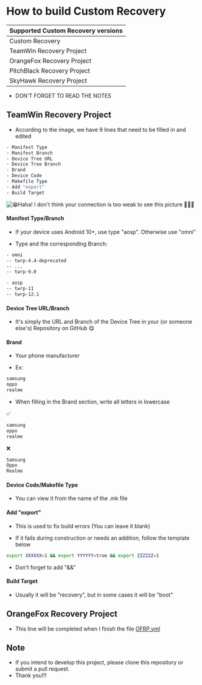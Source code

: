 # How to build Custom Recovery
| Supported Custom Recovery versions |
| -----------------------------------|
| Custom Recovery | Shorthand | Status | Note |
| TeamWin Recovery Project | `TWRP` | Fixing bugs |  |
| OrangeFox Recovery Project | `OFRP` | Fixing bugs |  |
| PitchBlack Recovery Project | `PBRP` |  | Coming soon |
| SkyHawk Recovery Project | `SHRP` |  | Coming soon |
- DON'T FORGET TO READ THE NOTES
## TeamWin Recovery Project
- According to the image, we have 9 lines that need to be filled in and edited
```bash
- Manifest Type
- Manifest Branch
- Device Tree URL
- Device Tree Branch
- Brand
- Device Code
- Makefile Type
- Add "export"
- Build Target
```
![😁Haha! I don't think your connection is too weak to see this picture 🤔🤔🤔](https://raw.githubusercontent.com/VThang51/Recovery-Builder-Workflows/main/images/Guide.png)
#### Manifest Type/Branch

- If your device uses Android 10+, use type "aosp". Otherwise use "omni" 

- Type and the corresponding Branch:
```bash
- omni
-- twrp-4.4-deprecated
-- ...
-- twrp-9.0
```
```bash
- aosp
-- twrp-11
-- twrp-12.1
```
#### Device Tree URL/Branch

- It's simply the URL and Branch of the Device Tree in your (or someone else's) Repository on GitHub 😋

#### Brand

- Your phone manufacturer

- Ex:
```bash
samsung
oppo
realme
```
- When filling in the Brand section, write all letters in lowercase

✅️
```bash
samsung
oppo
realme
```
❌️
```bash
Samsung
Oppo
Realme
```
#### Device Code/Makefile Type

- You can view it from the name of the .mk file

#### Add "export"

- This is used to fix build errors (You can leave it blank)

- If it fails during construction or needs an addition, follow the template below
```bash
export XXXXXX=1 && export YYYYYY=true && export ZZZZZZ=1
```
- Don't forget to add "&&"
#### Build Target

- Usually it will be "recovery", but in some cases it will be "boot"

## OrangeFox Recovery Project
- This line will be completed when I finish the file [OFRP.yml](https://github.com/VThang51/Recovery-Builder-Online/blob/main/.github/workflows/OFRP.yml)

## Note
- If you intend to develop this project, please clone this repository or submit a pull request.
- Thank you!!! 
